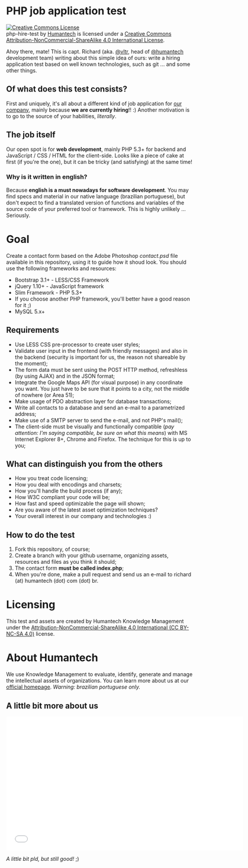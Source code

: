 # PHP job application test
<a rel="license" href="http://creativecommons.org/licenses/by-nc-sa/4.0/"><img alt="Creative Commons License" style="border-width:0" src="http://i.creativecommons.org/l/by-nc-sa/4.0/88x31.png" /></a><br /><span xmlns:dct="http://purl.org/dc/terms/" property="dct:title">php-hire-test</span> by <a xmlns:cc="http://creativecommons.org/ns#" href="https://github.com/humantech/php-hire-test" property="cc:attributionName" rel="cc:attributionURL">Humantech</a> is licensed under a <a rel="license" href="http://creativecommons.org/licenses/by-nc-sa/4.0/">Creative Commons Attribution-NonCommercial-ShareAlike 4.0 International License</a>.

Ahoy there, mate! This is capt. Richard (aka. [@vltr](https://github.com/vltr), head of [@humantech](https://github.com/orgs/humantech/members) development team) writing about this simple idea of ours: write a hiring application test based on well known technologies, such as git ... and some other things.

## Of what does this test consists?
First and uniquely, it's all about a different kind of job application for [our company](http://www.humantech.com.br/), mainly because **we are currently hiring**!! :) Another motivation is to go to the source of your habilities, _literally_.

## The job itself
Our open spot is for **web development**, mainly PHP 5.3+ for backend and JavaScript / CSS / HTML for the client-side. Looks like a piece of cake at first (if you're the one), but it can be tricky (and satisfying) at the same time!

### Why is it written in english?
Because **english is a must nowadays for software development**. You may find specs and material in our native language (brazilian portuguese), but don't expect to find a translated version of functions and variables of the source code of your preferred tool or framework. This is highly unlikely ... Seriously.

# Goal
Create a contact form based on the Adobe Photoshop _contact.psd_ file available in this repository, using it to guide how it shoud look. You should use the following frameworks and resources:

* Bootstrap 3.1+ - LESS/CSS Framework
* jQuery 1.10+ - JavaScript framework
* Slim Framework - PHP 5.3+
 * If you choose another PHP framework, you'll better have a good reason for it ;)
* MySQL 5.x+

## Requirements
* Use LESS CSS pre-processor to create user styles;
* Validate user input in the frontend (with friendly messages) and also in the backend (security is important for us, the reason not shareable by the moment);
* The form data must be sent using the POST HTTP method, refreshless (by using AJAX) and in the JSON format;
* Integrate the Google Maps API (for visual purpose) in any coordinate you want. You just have to be sure that it points to a city, not the middle of nowhere (or Area 51);
* Make usage of PDO abstraction layer for database transactions;
* Write all contacts to a database and send an e-mail to a parametrized address;
* Make use of a SMTP server to send the e-mail, and not PHP's mail();
* The client-side must be visually and functionally compatible (_pay attention: I'm saying compatible, be sure on what this means_) with MS Internet Explorer 8+, Chrome and Firefox. The technique for this is up to you;

## What can distinguish you from the others
* How you treat code licensing;
* How you deal with encodings and charsets;
* How you'll handle the build process (if any);
* How W3C compliant your code will be;
* How fast and speed optimizable the page will shown;
* Are you aware of the latest asset optimization techniques?
* Your overall interest in our company and technologies :)

## How to do the test
1. Fork this repository, of course;
2. Create a branch with your github username, organizing assets, resources and files as you think it should;
3. The contact form **must be called index.php**;
4. When you're done, make a pull request and send us an e-mail to richard (at) humantech (dot) com (dot) br.

# Licensing
This test and assets are created by Humantech Knowledge Management under the [
Attribution-NonCommercial-ShareAlike 4.0 International (CC BY-NC-SA 4.0)](http://creativecommons.org/licenses/by-nc-sa/4.0/legalcode) license.

# About Humantech
We use Knowledge Management to evaluate, identify, generate and manage the intellectual assets of organizations. You can learn more about us at our [official homepage](http://www.humantech.com.br/). _Warning: brazilian portuguese only._

## A little bit more about us

<object width="640" height="360"><param name="movie" value="//www.youtube.com/v/ZNEqk_u3twY?hl=en_US&amp;version=3&amp;rel=0"></param><param name="allowFullScreen" value="true"></param><param name="allowscriptaccess" value="always"></param><embed src="//www.youtube.com/v/ZNEqk_u3twY?hl=en_US&amp;version=3&amp;rel=0" type="application/x-shockwave-flash" width="640" height="360" allowscriptaccess="always" allowfullscreen="true"></embed></object>

_A little bit pld, but still good!_ ;)
